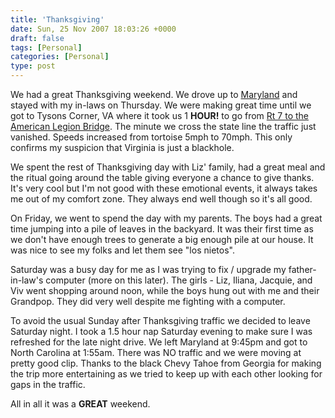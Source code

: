 ```yaml
---
title: 'Thanksgiving'
date: Sun, 25 Nov 2007 18:03:26 +0000
draft: false
tags: [Personal]
categories: [Personal]
type: post
---
```


We had a great Thanksgiving weekend. We drove up to [Maryland](http://en.wikipedia.org/wiki/Maryland) and stayed with my in-laws on Thursday. We were making great time until we got to Tysons Corner, VA where it took us 1 **HOUR!** to go from [Rt 7 to the American Legion Bridge](http://maps.google.com/maps?f=d&hl=en&geocode=7514979989393648236,38.921070,-77.216125&time=&date=&ttype=&saddr=Capital+Beltway%2FI-495+N+%4038.921070,+-77.216125&daddr=38.969953,-77.179298&mra=dme&mrcr=0&mrsp=1&sz=13&sll=38.947261,-77.201786&sspn=0.091051,0.113125&ie=UTF8&z=13&om=1). The minute we cross the state line the traffic just vanished. Speeds increased from tortoise 5mph to 70mph. This only confirms my suspicion that Virginia is just a blackhole.

We spent the rest of Thanksgiving day with Liz' family, had a great meal and the ritual going around the table giving everyone a chance to give thanks. It's very cool but I'm not good with these emotional events, it always takes me out of my comfort zone. They always end well though so it's all good.

On Friday, we went to spend the day with my parents. The boys had a great time jumping into a pile of leaves in the backyard. It was their first time as we don't have enough trees to generate a big enough pile at our house. It was nice to see my folks and let them see "los nietos".

Saturday was a busy day for me as I was trying to fix / upgrade my father-in-law's computer (more on this later). The girls - Liz, Iliana, Jacquie, and Viv went shopping around noon, while the boys hung out with me and their Grandpop. They did very well despite me fighting with a computer.

To avoid the usual Sunday after Thanksgiving traffic we decided to leave Saturday night. I took a 1.5 hour nap Saturday evening to make sure I was refreshed for the late night drive. We left Maryland at 9:45pm and got to North Carolina at 1:55am. There was NO traffic and we were moving at pretty good clip. Thanks to the black Chevy Tahoe from Georgia for making the trip more entertaining as we tried to keep up with each other looking for gaps in the traffic.

All in all it was a **GREAT** weekend.